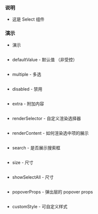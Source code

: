 ### 说明

*   这是 Select 组件

### 演示

*   演示

```js {"codepath": "select.jsx"}
```

*   defaultValue - 默认值 （非受控）

```js {"codepath": "uncontrolled.jsx"}
```

*   multiple - 多选

```js {"codepath": "multiple.jsx"}
```

*   disabled - 禁用

```js {"codepath": "disabled.jsx"}
```

*   extra - 附加内容

```js {"codepath": "select-extra.jsx"}
```

*   renderSelector - 自定义渲染选择器

```js {"codepath": "renderSelector.jsx"}
```

*   renderContent - 如何渲染选中项的展示

```js {"codepath": "renderContent.jsx"}
```

*   search - 是否展示搜索框

```js {"codepath": "search.jsx"}
```

*   size - 尺寸

```js {"codepath": "size.jsx"}
```

*   showSelectAll - 尺寸

```js {"codepath": "showSelectAll.jsx"}
```

*   popoverProps - 弹出层的 popover props

```js {"codepath": "popoverProps.jsx"}
```

*   customStyle - 可自定义样式

```js {"codepath": "customStyle.jsx"}
```
